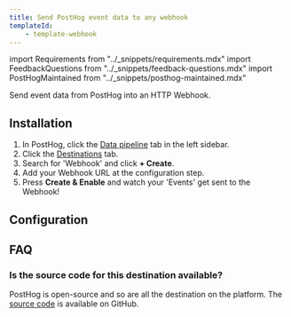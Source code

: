 ```yaml
---
title: Send PostHog event data to any webhook
templateId:
    - template-webhook
---
```


import Requirements from "../_snippets/requirements.mdx"
import FeedbackQuestions from "../_snippets/feedback-questions.mdx"
import PostHogMaintained from "../_snippets/posthog-maintained.mdx"

Send event data from PostHog into an HTTP Webhook.

<Requirements />

## Installation

1. In PostHog, click the [Data pipeline](https://us.posthog.com/pipeline/overview) tab in the left sidebar.
2. Click the [Destinations](https://us.posthog.com/pipeline/destinations) tab.
3. Search for 'Webhook' and click **+ Create**.
4. Add your Webhook URL at the configuration step.
5. Press **Create & Enable** and watch your 'Events' get sent to the Webhook!

<HideOnCDPIndex>

## Configuration

<TemplateParameters />

## FAQ

### Is the source code for this destination available?

PostHog is open-source and so are all the destination on the platform. The [source code](https://github.com/PostHog/posthog/blob/master/posthog/cdp/templates/webhook/template_webhook.py) is available on GitHub.

<PostHogMaintained />

<FeedbackQuestions />

</HideOnCDPIndex>